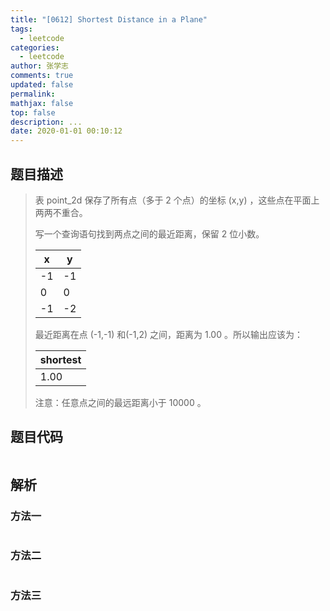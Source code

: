 ```yaml
---
title: "[0612] Shortest Distance in a Plane"
tags:
  - leetcode
categories:
  - leetcode
author: 张学志
comments: true
updated: false
permalink:
mathjax: false
top: false
description: ...
date: 2020-01-01 00:10:12
---
```


## 题目描述

> 表 point_2d 保存了所有点（多于 2 个点）的坐标 (x,y) ，这些点在平面上两两不重合。 
> 
> 
> 
> 写一个查询语句找到两点之间的最近距离，保留 2 位小数。 
> 
> 
> 
> | x  | y  |
> |----|----|
> | -1 | -1 |
> | 0  | 0  |
> | -1 | -2 |
> 
> 
> 
> 
> 最近距离在点 (-1,-1) 和(-1,2) 之间，距离为 1.00 。所以输出应该为： 
> 
> 
> 
> | shortest |
> |----------|
> | 1.00     |
> 
> 
> 
> 
> 注意：任意点之间的最远距离小于 10000 。 
> 
> 
> 

## 题目代码

```cpp

```

## 解析

### 方法一

```cpp

```

### 方法二

```cpp

```

### 方法三

```cpp

```


